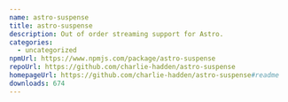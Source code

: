 ```yaml
---
name: astro-suspense
title: astro-suspense
description: Out of order streaming support for Astro.
categories:
  - uncategorized
npmUrl: https://www.npmjs.com/package/astro-suspense
repoUrl: https://github.com/charlie-hadden/astro-suspense
homepageUrl: https://github.com/charlie-hadden/astro-suspense#readme
downloads: 674
---
```

